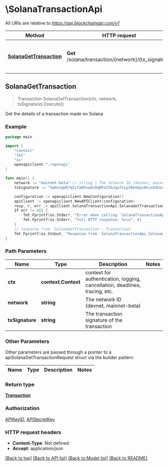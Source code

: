# \SolanaTransactionApi

All URIs are relative to *https://api.blockchainapi.com/v1*

Method | HTTP request | Description
------------- | ------------- | -------------
[**SolanaGetTransaction**](SolanaTransactionApi.md#SolanaGetTransaction) | **Get** /solana/transaction/{network}/{tx_signature} | Get the details of a transaction made on Solana



## SolanaGetTransaction

> Transaction SolanaGetTransaction(ctx, network, txSignature).Execute()

Get the details of a transaction made on Solana



### Example

```go
package main

import (
    "context"
    "fmt"
    "os"
    openapiclient "./openapi"
)

func main() {
    network := "mainnet-beta" // string | The network ID (devnet, mainnet-beta)
    txSignature := "5wHu1qwD7q5ifaN5nwdcDqNFo53GJqa7nLp2BeeEpcHCusb4GzARz4GjgzsEHMkBMgCJMGa6GSQ1VG96Exv8kt2W" // string | The transaction signature of the transaction

    configuration := openapiclient.NewConfiguration()
    apiClient := openapiclient.NewAPIClient(configuration)
    resp, r, err := apiClient.SolanaTransactionApi.SolanaGetTransaction(context.Background(), network, txSignature).Execute()
    if err != nil {
        fmt.Fprintf(os.Stderr, "Error when calling `SolanaTransactionApi.SolanaGetTransaction``: %v\n", err)
        fmt.Fprintf(os.Stderr, "Full HTTP response: %v\n", r)
    }
    // response from `SolanaGetTransaction`: Transaction
    fmt.Fprintf(os.Stdout, "Response from `SolanaTransactionApi.SolanaGetTransaction`: %v\n", resp)
}
```

### Path Parameters


Name | Type | Description  | Notes
------------- | ------------- | ------------- | -------------
**ctx** | **context.Context** | context for authentication, logging, cancellation, deadlines, tracing, etc.
**network** | **string** | The network ID (devnet, mainnet-beta) | 
**txSignature** | **string** | The transaction signature of the transaction | 

### Other Parameters

Other parameters are passed through a pointer to a apiSolanaGetTransactionRequest struct via the builder pattern


Name | Type | Description  | Notes
------------- | ------------- | ------------- | -------------



### Return type

[**Transaction**](Transaction.md)

### Authorization

[APIKeyID](../README.md#APIKeyID), [APISecretKey](../README.md#APISecretKey)

### HTTP request headers

- **Content-Type**: Not defined
- **Accept**: application/json

[[Back to top]](#) [[Back to API list]](../README.md#documentation-for-api-endpoints)
[[Back to Model list]](../README.md#documentation-for-models)
[[Back to README]](../README.md)

